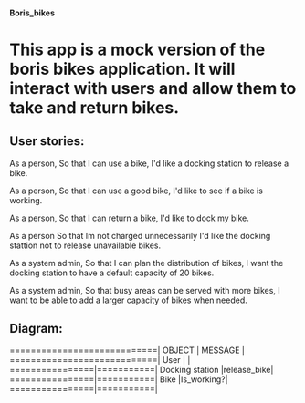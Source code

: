 #### Boris_bikes

# This app is a mock version of the boris bikes application. It will interact with users and allow them to take and return bikes.

## User stories:

As a person,
So that I can use a bike,
I'd like a docking station to release a bike.

As a person,
So that I can use a good bike,
I'd like to see if a bike is working.

As a person,
So that I can return a bike,
I'd like to dock my bike.

As a person
So that Im not charged unnecessarily
I'd like the docking stattion not to release unavailable bikes.

As a system admin,
So that I can plan the distribution of bikes,
I want the docking station to have a default capacity of 20 bikes.

As a system admin,
So that busy areas can be served with more bikes,
I want to be able to add a larger capacity of bikes when needed.

## Diagram:


============================|
OBJECT          | MESSAGE   |
============================|
User            |           |
================|===========|
Docking station |release_bike|
================|===========|
Bike            |Is_working?|
================|===========|   